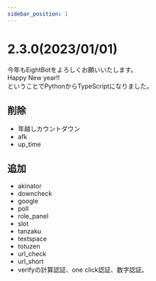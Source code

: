 ```yaml
---
sidebar_position: 1
---
```

# 2.3.0(2023/01/01)
今年もEightBotをよろしくお願いいたします。<br/>
Happy New year!!<br/>
ということでPythonからTypeScriptになりました。
## 削除
- 年越しカウントダウン
- afk
- up_time
## 追加
- akinator
- downcheck
- google
- poll
- role_panel
- slot
- tanzaku
- textspace
- totuzen
- url_check
- url_short
- verifyの計算認証、one click認証、数字認証。
